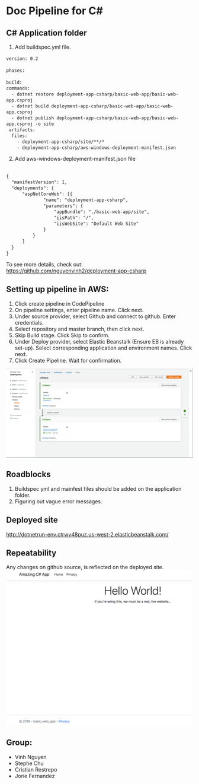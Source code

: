 # Doc Pipeline for C#
## C# Application folder
1. Add buildspec.yml file.
```
version: 0.2

phases:

build:
commands:
  - dotnet restore deployment-app-csharp/basic-web-app/basic-web-app.csproj
  - dotnet build deployment-app-csharp/basic-web-app/basic-web-app.csproj
  - dotnet publish deployment-app-csharp/basic-web-app/basic-web-app.csproj -o site
 artifacts:
  files:
    - deployment-app-csharp/site/**/*
    - deployment-app-csharp/aws-windows-deployment-manifest.json
```
2. Add aws-windows-deployment-manifest.json file
```

{
  "manifestVersion": 1,
  "deployments": {
      "aspNetCoreWeb": [{
              "name": "deployment-app-csharp",
              "parameters": {
                  "appBundle": "./basic-web-app/site",
                  "iisPath": "/",
                  "iisWebSite": "Default Web Site"
              }
          }
      ]
  }
}
```
To see more details, check out: https://github.com/nguyenvinh2/deployment-app-csharp

## Setting up pipeline in AWS:
1. Click create pipeline in CodePipeline
2. On pipeline settings, enter pipeline name. Click next.
3. Under source provider, select Github and connect to github. Enter credentials. 
4. Select repository and master branch, then click next.
5. Skip Build stage. Click Skip to confirm.
6. Under Deploy provider, select Elastic Beanstalk (Ensure EB is already set-up). Select corresponding application and environment names. Click next.
7. Click Create Pipeline. Wait for confirmation.

![alt pipeline](./pipeline.png)

## Roadblocks
1. Buildspec yml and mainfest files should be added on the application folder.
2. Figuring out vague error messages.

## Deployed site
http://dotnetrun-env.ctrwv48puz.us-west-2.elasticbeanstalk.com/

## Repeatability
Any changes on github source, is reflected on the deployed site.
![alt web](./web.png)

## Group:
* Vinh Nguyen
* Stephe Chu
* Cristian Restrepo
* Jorie Fernandez

